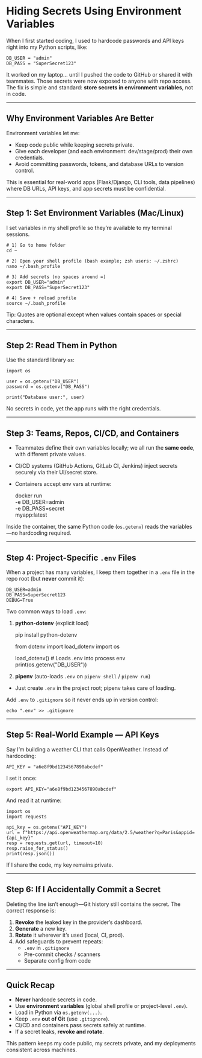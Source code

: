 # Hiding Secrets Using Environment Variables

When I first started coding, I used to hardcode passwords and API keys right into my Python scripts, like:

    DB_USER = "admin"
    DB_PASS = "SuperSecret123"

It worked on my laptop… until I pushed the code to GitHub or shared it with teammates. Those secrets were now exposed to anyone with repo access. The fix is simple and standard: **store secrets in environment variables**, not in code.

---

## Why Environment Variables Are Better

Environment variables let me:

- Keep code public while keeping secrets private.
- Give each developer (and each environment: dev/stage/prod) their own credentials.
- Avoid committing passwords, tokens, and database URLs to version control.

This is essential for real-world apps (Flask/Django, CLI tools, data pipelines) where DB URLs, API keys, and app secrets must be confidential.

---

## Step 1: Set Environment Variables (Mac/Linux)

I set variables in my shell profile so they’re available to my terminal sessions.

    # 1) Go to home folder
    cd ~

    # 2) Open your shell profile (bash example; zsh users: ~/.zshrc)
    nano ~/.bash_profile

    # 3) Add secrets (no spaces around =)
    export DB_USER="admin"
    export DB_PASS="SuperSecret123"

    # 4) Save + reload profile
    source ~/.bash_profile

Tip: Quotes are optional except when values contain spaces or special characters.

---

## Step 2: Read Them in Python

Use the standard library `os`:

    import os

    user = os.getenv("DB_USER")
    password = os.getenv("DB_PASS")

    print("Database user:", user)

No secrets in code, yet the app runs with the right credentials.

---

## Step 3: Teams, Repos, CI/CD, and Containers

- Teammates define their own variables locally; we all run the **same code**, with different private values.
- CI/CD systems (GitHub Actions, GitLab CI, Jenkins) inject secrets securely via their UI/secret store.
- Containers accept env vars at runtime:

    docker run \
      -e DB_USER=admin \
      -e DB_PASS=secret \
      myapp:latest

Inside the container, the same Python code (`os.getenv`) reads the variables—no hardcoding required.

---

## Step 4: Project-Specific `.env` Files

When a project has many variables, I keep them together in a `.env` file in the repo root (but **never** commit it):

    DB_USER=admin
    DB_PASS=SuperSecret123
    DEBUG=True

Two common ways to load `.env`:

1) **python-dotenv** (explicit load)

    pip install python-dotenv

    from dotenv import load_dotenv
    import os

    load_dotenv()  # Loads .env into process env
    print(os.getenv("DB_USER"))

2) **pipenv** (auto-loads `.env` on `pipenv shell` / `pipenv run`)
- Just create `.env` in the project root; pipenv takes care of loading.

Add `.env` to `.gitignore` so it never ends up in version control:

    echo ".env" >> .gitignore

---

## Step 5: Real-World Example — API Keys

Say I’m building a weather CLI that calls OpenWeather. Instead of hardcoding:

    API_KEY = "a6e8f9bd1234567890abcdef"

I set it once:

    export API_KEY="a6e8f9bd1234567890abcdef"

And read it at runtime:

    import os
    import requests

    api_key = os.getenv("API_KEY")
    url = f"https://api.openweathermap.org/data/2.5/weather?q=Paris&appid={api_key}"
    resp = requests.get(url, timeout=10)
    resp.raise_for_status()
    print(resp.json())

If I share the code, my key remains private.

---

## Step 6: If I Accidentally Commit a Secret

Deleting the line isn’t enough—Git history still contains the secret. The correct response is:

1) **Revoke** the leaked key in the provider’s dashboard.  
2) **Generate** a new key.  
3) **Rotate** it wherever it’s used (local, CI, prod).  
4) Add safeguards to prevent repeats:
   - `.env` in `.gitignore`
   - Pre-commit checks / scanners
   - Separate config from code

---

## Quick Recap

- **Never** hardcode secrets in code.  
- Use **environment variables** (global shell profile or project-level `.env`).  
- Load in Python via `os.getenv(...)`.  
- Keep `.env` **out of Git** (use `.gitignore`).  
- CI/CD and containers pass secrets safely at runtime.  
- If a secret leaks, **revoke and rotate**.

This pattern keeps my code public, my secrets private, and my deployments consistent across machines.